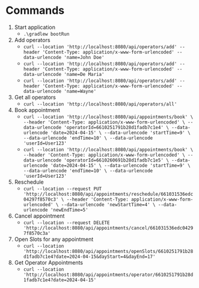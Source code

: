 # Commands

1. Start application
   * `.\gradlew bootRun`
2. Add operators
   * `curl --location 'http://localhost:8080/api/operators/add' --header 'Content-Type: application/x-www-form-urlencoded' --data-urlencode 'name=John Doe'`
   * `curl --location 'http://localhost:8080/api/operators/add' --header 'Content-Type: application/x-www-form-urlencoded' --data-urlencode 'name=De Maria'`
   * `curl --location 'http://localhost:8080/api/operators/add' --header 'Content-Type: application/x-www-form-urlencoded' --data-urlencode 'name=Wayne'`
3. Get all operators
   * `curl --location 'http://localhost:8080/api/operators/all'`
4. Book appointment
   * `curl --location 'http://localhost:8080/api/appointments/book' \
      --header 'Content-Type: application/x-www-form-urlencoded' \
      --data-urlencode 'operatorId=6610251791b28d1fadb7c1e4' \
      --data-urlencode 'date=2024-04-15' \
      --data-urlencode 'startTime=9' \
      --data-urlencode 'endTime=10' \
      --data-urlencode 'userId=User123'`
   * `curl --location 'http://localhost:8080/api/appointments/book' \
      --header 'Content-Type: application/x-www-form-urlencoded' \
      --data-urlencode 'operatorId=6610260691b28d1fadb7c1e5' \
      --data-urlencode 'date=2024-04-15' \
      --data-urlencode 'startTime=9' \
      --data-urlencode 'endTime=10' \
      --data-urlencode 'userId=User123'`
5. Reschedule
   * `curl --location --request PUT 'http://localhost:8080/api/appointments/reschedule/661031536edc04297f8570c3' \
      --header 'Content-Type: application/x-www-form-urlencoded' \
      --data-urlencode 'newStartTime=4' \
      --data-urlencode 'newEndTime=5'`
6. Cancel appointment
   * `curl --location --request DELETE 'http://localhost:8080/api/appointments/cancel/661031536edc04297f8570c3a'`
7. Open Slots for any appointment
   * `curl --location 'http://localhost:8080/api/appointments/openSlots/6610251791b28d1fadb7c1e4?date=2024-04-15&dayStart=4&dayEnd=17'`
8. Get Operator Appointments
   * `curl --location 'http://localhost:8080/api/appointments/operator/6610251791b28d1fadb7c1e4?date=2024-04-15'`
